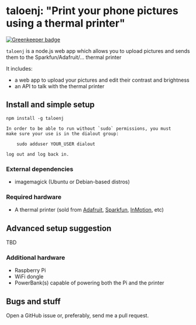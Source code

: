 # taloenj:  "Print your phone pictures using a thermal printer"

[![Greenkeeper badge](https://badges.greenkeeper.io/andrefs/taloenj.svg)](https://greenkeeper.io/)


`taloenj` is a node.js web app which allows you to upload pictures and sends them to the Sparkfun/Adafruit/... thermal printer

It includes:

* a web app to upload your pictures and edit their contrast and
  brightness
* an API to talk with the thermal printer


## Install and simple setup

    npm install -g taloenj

    In order to be able to run without `sudo` permissions, you must
    make sure your use is in the dialout group:

        sudo adduser YOUR_USER dialout

    log out and log back in.

### External dependencies

* imagemagick (Ubuntu or Debian-based distros)

### Required hardware

* A thermal printer (sold from [Adafruit](http://www.adafruit.com/product/597), [Sparkfun](https://www.sparkfun.com/products/10438), [InMotion](http://www.inmotion.pt/pt/adafruit/983-mini-thermal-receipt-printer.html), etc)

## Advanced setup suggestion

TBD

### Additional hardware

* Raspberry Pi
* WiFi dongle
* PowerBank(s) capable of powering both the Pi and the printer

##

## Bugs and stuff

Open a GitHub issue or, preferably, send me a pull request.
